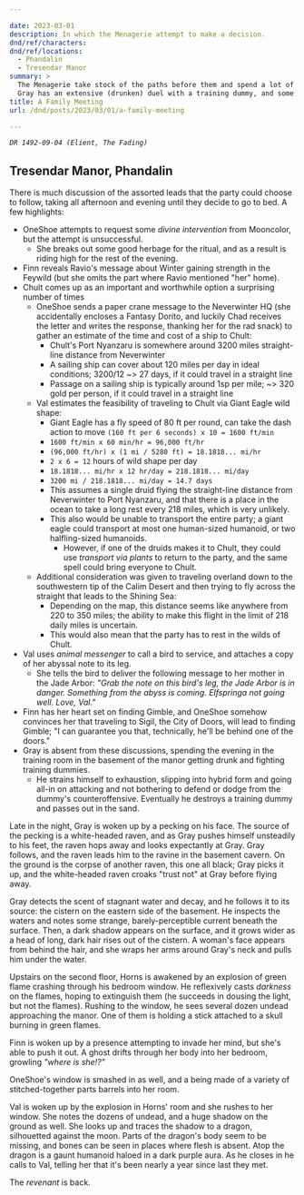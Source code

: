 ```yaml
---

date: 2023-03-01
description: In which the Menagerie attempt to make a decision.
dnd/ref/characters:
dnd/ref/locations:
  - Phandalin
  - Tresendar Manor
summary: >
  The Menagerie take stock of the paths before them and spend a lot of time trying to choose one.
  Gray has an extensive (drunken) duel with a training dummy, and some familiar unfamiliar guests come calling in the night.
title: A Family Meeting
url: /dnd/posts/2023/03/01/a-family-meeting

---
```


_`DR 1492-09-04 (Elient, The Fading)`_

## Tresendar Manor, Phandalin

There is much discussion of the assorted leads that the party could choose to follow, taking all afternoon and evening until they decide to go to bed.
A few highlights:
- OneShoe attempts to request some _divine intervention_ from Mooncolor, but the attempt is unsuccessful.
  - She breaks out some good herbage for the ritual, and as a result is riding high for the rest of the evening.
- Finn reveals Ravio's message about Winter gaining strength in the Feywild (but she omits the part where Ravio mentioned "her" home).
- Chult comes up as an important and worthwhile option a surprising number of times
  - OneShoe sends a paper crane message to the Neverwinter HQ (she accidentally encloses a Fantasy Dorito, and luckily Chad receives the letter and writes the response, thanking her for the rad snack) to gather an estimate of the time and cost of a ship to Chult:
    - Chult's Port Nyanzaru is somewhere around 3200 miles straight-line distance from Neverwinter
    - A sailing ship can cover about 120 miles per day in ideal conditions; 3200/12 ~> 27 days, if it could travel in a straight line
    - Passage on a sailing ship is typically around 1sp per mile; ~> 320 gold per person, if it could travel in a straight line
  - Val estimates the feasibility of traveling to Chult via Giant Eagle wild shape:
    - Giant Eagle has a fly speed of 80 ft per round, can take the dash action to move `(160 ft per 6 seconds) x 10 = 1600 ft/min`
    - `1600 ft/min x 60 min/hr = 96,000 ft/hr`
    - `(96,000 ft/hr) x (1 mi / 5280 ft) = 18.1818... mi/hr`
    - `2 x 6 = 12` hours of wild shape per day
    - `18.1818... mi/hr x 12 hr/day = 218.1818... mi/day`
    - `3200 mi / 218.1818... mi/day = 14.7 days`
    - This assumes a single druid flying the straight-line distance from Neverwinter to Port Nyanzaru, and that there is a place in the ocean to take a long rest every 218 miles, which is very unlikely.
    - This also would be unable to transport the entire party; a giant eagle could transport at most one human-sized humanoid, or two halfling-sized humanoids.
      - However, if one of the druids makes it to Chult, they could use _transport via plants_ to return to the party, and the same spell could bring everyone to Chult.
  - Additional consideration was given to traveling overland down to the southwestern tip of the Calim Desert and then trying to fly across the straight that leads to the Shining Sea: 
    - Depending on the map, this distance seems like anywhere from 220 to 350 miles; the ability to make this flight in the limit of 218 daily miles is uncertain.
    - This would also mean that the party has to rest in the wilds of Chult.
- Val uses _animal messenger_ to call a bird to service, and attaches a copy of her abyssal note to its leg.
  - She tells the bird to deliver the following message to her mother in the Jade Arbor: _"Grab the note on this bird's leg, the Jade Arbor is in danger. Something from the abyss is coming. Elfspringa not going well. Love, Val."_
- Finn has her heart set on finding Gimble, and OneShoe somehow convinces her that traveling to Sigil, the City of Doors, will lead to finding Gimble; "I can guarantee you that, technically, he'll be behind one of the doors."
- Gray is absent from these discussions, spending the evening in the training room in the basement of the manor getting drunk and fighting training dummies.
  - He strains himself to exhaustion, slipping into hybrid form and going all-in on attacking and not bothering to defend or dodge from the dummy's counteroffensive. Eventually he destroys a training dummy and passes out in the sand.

Late in the night, Gray is woken up by a pecking on his face.
The source of the pecking is a white-headed raven, and as Gray pushes himself unsteadily to his feet, the raven hops away and looks expectantly at Gray.
Gray follows, and the raven leads him to the ravine in the basement cavern.
On the ground is the corpse of another raven, this one all black; Gray picks it up, and the white-headed raven croaks "trust not" at Gray before flying away.

Gray detects the scent of stagnant water and decay, and he follows it to its source: the cistern on the eastern side of the basement.
He inspects the waters and notes some strange, barely-perceptible current beneath the surface.
Then, a dark shadow appears on the surface, and it grows wider as a head of long, dark hair rises out of the cistern.
A woman's face appears from behind the hair, and she wraps her arms around Gray's neck and pulls him under the water.

Upstairs on the second floor, Horns is awakened by an explosion of green flame crashing through his bedroom window.
He reflexively casts _darkness_ on the flames, hoping to extinguish them (he succeeds in dousing the light, but not the flames).
Rushing to the window, he sees several dozen undead approaching the manor.
One of them is holding a stick attached to a skull burning in green flames.

Finn is woken up by a presence attempting to invade her mind, but she's able to push it out.
A ghost drifts through her body into her bedroom, growling _"where is she!?"_

OneShoe's window is smashed in as well, and a being made of a variety of stitched-together parts barrels into her room.

Val is woken up by the explosion in Horns' room and she rushes to her window.
She notes the dozens of undead, and a huge shadow on the ground as well.
She looks up and traces the shadow to a dragon, silhouetted against the moon.
Parts of the dragon's body seem to be missing, and bones can be seen in places where flesh is absent.
Atop the dragon is a gaunt humanoid haloed in a dark purple aura.
As he closes in he calls to Val, telling her that it's been nearly a year since last they met.

The _revenant_ is back.

